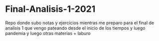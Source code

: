 # Final-Analisis-1-2021
Repo donde subo notas y ejercicios mientras me preparo para el final de analisis 1 que vengo pateando desde el inicio de los tiempos y luego pandemia y luego otras materias + laburo

